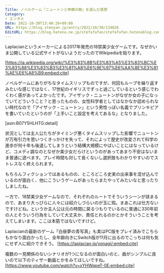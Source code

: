 ```yaml
---
Title: ノベルゲーム『ニュートンと林檎の樹』を遊んだ感想
Category:
- エンタメ
Date: 2022-10-30T13:40:26+09:00
URL: https://blog.stenyan.jp/entry/2022/10/30/134026
EditURL: https://blog.hatena.ne.jp/stefafafan/stefafafan.hatenablog.com/atom/entry/4207112889932067540
---
```


Laplacianというメーカーによる2017年発売の18禁美少女ゲームです。なぜかいま公開している公式サイトがないようだったのでWikipediaを貼ります。

[https://ja.wikipedia.org/wiki/%E3%83%8B%E3%83%A5%E3%83%BC%E3%83%88%E3%83%B3%E3%81%A8%E6%9E%97%E6%AA%8E%E3%81%AE%E6%A8%B9:embed:cite]

ノベルゲームにありがちなタイムスリップものですが、何回もループを繰り返すみたいな感じではなく、17世紀のイギリスでずっと過ごしているという感じでわくわく感があってよかったです。アイザック・ニュートンがなぜか女の子になっていてどういうこと？と思ったものの、女性科学者としてはなかなか認められない時代なので「アイザック・ニュートン」という男性っぽい名義でプリンキピアを書いていたというのが「上手いこと設定を考えてあるな」となりました。

[asin:B07Y5HLHTG:detail]

状況としては主人公たちがタイミング悪くタイムスリップした影響でニュートンが万有引力を思いつくきっかけを失って、それによって歴史が改変されて科学の進歩が何十年も後退してしまうという結構大規模にやばいことにはなっているけど、コメディ調なのとなぜか美少女だらけというのがあってあまり不安はないまま普通に遊べます。プレイ時間も対して長くないし選択肢もわかりやすいのでストレスなく終えられます。

もちろんフィクションではあるものの、ところどころ史実の出来事を混ぜ込んでいるのが面白く、他にこういうゲームがあったらまたやってみたいなと思ったりしましたね。

一方で、18禁美少女ゲームなので、それぞれのルートでそういうシーンが挟まるので、あまり大っぴらに人々には紹介しづらいのが玉に瑕。まあこれは仕方ないですけどね。というか主人公は元の時間に戻るつもりでいるのに普通に330年前の人とそういう行為をしていて大丈夫か、責任とれるのかとかそういうことを考えてしまいます。ここは本筋ではないですけど。

Laplacianの最新のゲーム「白昼夢の青写真」も実はPC版をプレイ済みでこちらもかなり面白かったし、全年齢向きにSwitch版が11月に出るのでこっちは何も気にせず人に紹介できそう。
[https://laplacian.jp/yonagi/:embed:cite]

複数の一見関係のないシナリオが1つになるのが面白いのと、曲がシンプルに良いので以下のティザー動画とかをみてほしいですね。
[https://www.youtube.com/watch?v=xYHWqpeT-0E:embed:cite]

